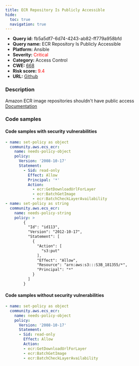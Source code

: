 ```yaml
---
title: ECR Repository Is Publicly Accessible
hide:
  toc: true
  navigation: true
---
```


<style>
  .highlight .hll {
    background-color: #ff171742;
  }
  .md-content {
    max-width: 1100px;
    margin: 0 auto;
  }
</style>

-   **Query id:** fb5a5df7-6d74-4243-ab82-ff779a958bfd
-   **Query name:** ECR Repository Is Publicly Accessible
-   **Platform:** Ansible
-   **Severity:** <span style="color:#ff0000">Critical</span>
-   **Category:** Access Control
-   **CWE:** <a href="https://cwe.mitre.org/data/definitions/668.html" onclick="newWindowOpenerSafe(event, 'https://cwe.mitre.org/data/definitions/668.html')">668</a>
-   **Risk score:** <span style="color:#ff0000">9.4</span>
-   **URL:** [Github](https://github.com/Checkmarx/kics/tree/master/assets/queries/ansible/aws/ecr_repository_is_publicly_accessible)

### Description
Amazon ECR image repositories shouldn't have public access<br>
[Documentation](https://docs.ansible.com/ansible/latest/collections/community/aws/ecs_ecr_module.html#parameter-policy)

### Code samples
#### Code samples with security vulnerabilities
```yaml title="Positive test num. 1 - yaml file" hl_lines="17 4"
- name: set-policy as object
  community.aws.ecs_ecr:
    name: needs-policy-object
    policy:
      Version: '2008-10-17'
      Statement:
        - Sid: read-only
          Effect: Allow
          Principal: '*'
          Action:
            - ecr:GetDownloadUrlForLayer
            - ecr:BatchGetImage
            - ecr:BatchCheckLayerAvailability
- name: set-policy as string
  community.aws.ecs_ecr:
    name: needs-policy-string
    policy: >
        {
          "Id": "id113",
          "Version": "2012-10-17",
          "Statement": [
            {
              "Action": [
                "s3:put"
              ],
              "Effect": "Allow",
              "Resource": "arn:aws:s3:::S3B_181355/*",
              "Principal": "*"
            }
          ]
        }

```


#### Code samples without security vulnerabilities
```yaml title="Negative test num. 1 - yaml file"
- name: set-policy as object
  community.aws.ecs_ecr:
    name: needs-policy-object
    policy:
      Version: '2008-10-17'
      Statement:
      - Sid: read-only
        Effect: Allow
        Action:
        - ecr:GetDownloadUrlForLayer
        - ecr:BatchGetImage
        - ecr:BatchCheckLayerAvailability

```

